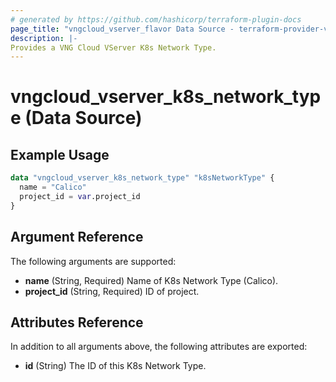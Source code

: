 ```yaml
---
# generated by https://github.com/hashicorp/terraform-plugin-docs
page_title: "vngcloud_vserver_flavor Data Source - terraform-provider-vngcloud"
description: |-
Provides a VNG Cloud VServer K8s Network Type.
---
```


# vngcloud_vserver_k8s_network_type (Data Source)



## Example Usage

```terraform
data "vngcloud_vserver_k8s_network_type" "k8sNetworkType" {
  name = "Calico"
  project_id = var.project_id
}
```

## Argument Reference

The following arguments are supported:

- **name** (String, Required) Name of K8s Network Type (Calico).
- **project_id** (String, Required) ID of project.

## Attributes Reference

In addition to all arguments above, the following attributes are exported:

- **id** (String) The ID of this K8s Network Type.


